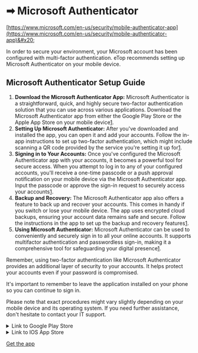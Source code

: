 # ➡ Microsoft Authenticator

[https://www.microsoft.com/en-us/security/mobile-authenticator-app](https://www.microsoft.com/en-us/security/mobile-authenticator-app)&#x20;

In order to secure your environment, your Microsoft account has been configured with multi-factor authentication. eTop recommends setting up Microsoft Authenticator on your mobile device.

## Microsoft Authenticator Setup Guide

1. **Download the Microsoft Authenticator App:** Microsoft Authenticator is a straightforward, quick, and highly secure two-factor authentication solution that you can use across various applications. Download the Microsoft Authenticator app from either the Google Play Store or the Apple App Store on your mobile device​[1](https://www.microsoft.com/en-us/security/mobile-authenticator-app)​.
2. **Setting Up Microsoft Authenticator:** After you've downloaded and installed the app, you can open it and add your accounts. Follow the in-app instructions to set up two-factor authentication, which might include scanning a QR code provided by the service you're setting it up for​[1](https://www.microsoft.com/en-us/security/mobile-authenticator-app)​.
3. **Signing in to Your Accounts:** Once you've configured the Microsoft Authenticator app with your accounts, it becomes a powerful tool for secure access. When you attempt to log in to any of your configured accounts, you'll receive a one-time passcode or a push approval notification on your mobile device via the Microsoft Authenticator app. Input the passcode or approve the sign-in request to securely access your accounts​[1](https://www.microsoft.com/en-us/security/mobile-authenticator-app)​.
4. **Backup and Recovery:** The Microsoft Authenticator app also offers a feature to back up and recover your accounts. This comes in handy if you switch or lose your mobile device. The app uses encrypted cloud backups, ensuring your account data remains safe and secure. Follow the instructions in the app to set up the backup and recovery features​[1](https://www.microsoft.com/en-us/security/mobile-authenticator-app)​.
5. **Using Microsoft Authenticator:** Microsoft Authenticator can be used to conveniently and securely sign in to all your online accounts. It supports multifactor authentication and passwordless sign-in, making it a comprehensive tool for safeguarding your digital presence​[1](https://www.microsoft.com/en-us/security/mobile-authenticator-app)​.

Remember, using two-factor authentication like Microsoft Authenticator provides an additional layer of security to your accounts. It helps protect your accounts even if your password is compromised.

It's important to remember to leave the application installed on your phone so you can continue to sign in.

Please note that exact procedures might vary slightly depending on your mobile device and its operating system. If you need further assistance, don't hesitate to contact your IT support.



<details>

<summary>Link to Google Play Store</summary>

![](https://img-prod-cms-rt-microsoft-com.akamaized.net/cms/api/am/imageFileData/RWHRpj?ver=90bf\&q=90\&m=2\&h=2147483647\&w=2147483647\&b=%23FFFFFFFF\&aim=true)

**Google Play**

[Get the app](https://go.microsoft.com/fwlink/p/?LinkID=2168850\&clcid=0x409\&culture=en-us\&country=US)

</details>

<details>

<summary>Link to IOS App Store</summary>

&#x20;![](https://img-prod-cms-rt-microsoft-com.akamaized.net/cms/api/am/imageFileData/RWHRpz?ver=9319\&q=90\&m=2\&h=2147483647\&w=2147483647\&b=%23FFFFFFFF\&aim=true)

**App Store**

[Get the app](https://go.microsoft.com/fwlink/p/?LinkID=2168643\&clcid=0x409\&culture=en-us\&country=US)

</details>

[Get the app](https://go.microsoft.com/fwlink/p/?LinkID=2168643\&clcid=0x409\&culture=en-us\&country=US)
